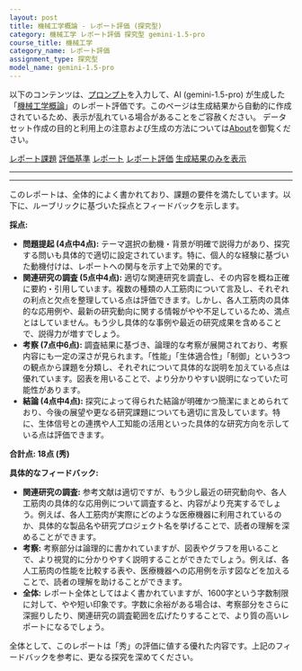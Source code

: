 ```yaml
---
layout: post
title: 機械工学概論 - レポート評価 (探究型)
category: 機械工学 レポート評価 探究型 gemini-1.5-pro
course_title: 機械工学
category_name: レポート評価
assignment_type: 探究型
model_name: gemini-1.5-pro
---
```


以下のコンテンツは、[プロンプト](https://github.com/takedatoshiyuki/synthetic_assignments/tree/main/generated/機械工学/gemini-1.5-pro/prompt_レポート評価-探究型.md)を入力して、AI (gemini-1.5-pro) が生成した「[機械工学概論](/contents/機械工学/)」のレポート評価です。このページは生成結果から自動的に作成されているため、表示が乱れている場合があることをご容赦ください。
データセット作成の目的と利用上の注意および生成の方法については[About](/About)を御覧ください。

[レポート課題](../レポート課題-探究型)
[評価基準](../評価基準-探究型)
[レポート](../レポート-探究型)
[レポート評価](../レポート評価-探究型)
[生成結果のみを表示](https://github.com/takedatoshiyuki/synthetic_assignments/tree/main/generated/機械工学/gemini-1.5-pro/レポート評価-探究型.md)
  

***
***
  
このレポートは、全体的によく書かれており、課題の要件を満たしています。以下に、ルーブリックに基づいた採点とフィードバックを示します。

**採点:**

* **問題提起 (4点中4点):**  テーマ選択の動機・背景が明確で説得力があり、探究する問いも具体的で適切に設定されています。特に、個人的な経験に基づいた動機付けは、レポートへの関与を示す上で効果的です。
* **関連研究の調査 (5点中4点):** 適切な関連研究を調査し、その内容を概ね正確に要約・引用しています。複数の種類の人工筋肉について言及し、それぞれの利点と欠点を整理している点は評価できます。しかし、各人工筋肉の具体的な応用例や、最新の研究動向に関する情報がやや不足しているため、満点とはしていません。もう少し具体的な事例や最近の研究成果を含めることで、説得力が増すでしょう。
* **考察 (7点中6点):** 調査結果に基づき、論理的な考察が展開されており、考察内容にも一定の深さが見られます。「性能」「生体適合性」「制御」という3つの観点から課題を分類し、それぞれについて具体的な説明を加えている点は優れています。図表を用いることで、より分かりやすい説明になっていた可能性があります。
* **結論 (4点中4点):** 探究によって得られた結論が明確かつ簡潔にまとめられており、今後の展望や更なる研究課題についても適切に言及しています。特に、生体信号との連携や人工知能の活用といった具体的な研究方向を示している点は評価できます。

**合計点: 18点 (秀)**

**具体的なフィードバック:**

* **関連研究の調査:**  参考文献は適切ですが、もう少し最近の研究動向や、各人工筋肉の具体的な応用例について調査すると、内容がより充実するでしょう。例えば、各人工筋肉が実際にどのような医療機器に利用されているのか、具体的な製品名や研究プロジェクト名を挙げることで、読者の理解を深めることができます。
* **考察:** 考察部分は論理的に書かれていますが、図表やグラフを用いることで、より視覚的に分かりやすく説明することができたでしょう。例えば、各人工筋肉の性能を比較する表や、医療機器への応用例を示す図などを加えることで、読者の理解を助けることができます。
* **全体:** レポート全体としてはよく書かれていますが、1600字という字数制限に対して、やや短い印象です。字数に余裕がある場合は、考察部分をさらに深掘りしたり、関連研究の調査範囲を広げたりすることで、より質の高いレポートになるでしょう。


全体として、このレポートは「秀」の評価に値する優れた内容です。上記のフィードバックを参考に、更なる探究を深めてください。
